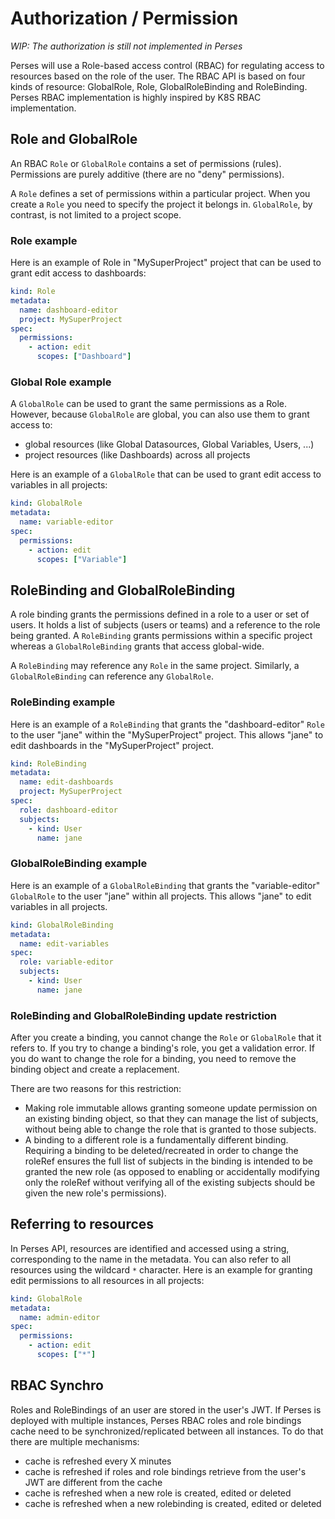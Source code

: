 # Authorization / Permission

*WIP: The authorization is still not implemented in Perses*

Perses will use a Role-based access control (RBAC) for regulating access to resources based on the role of the user.
The RBAC API is based on four kinds of resource: GlobalRole, Role, GlobalRoleBinding and RoleBinding.
Perses RBAC implementation is highly inspired by K8S RBAC implementation.

## Role and GlobalRole

An RBAC `Role` or `GlobalRole` contains a set of permissions (rules). Permissions are purely additive (there are no "deny" permissions).

A `Role` defines a set of permissions within a particular project. When you create a `Role` you need to specify the project it belongs in.
`GlobalRole`, by contrast, is not limited to a project scope.

### Role example

Here is an example of Role in "MySuperProject" project that can be used to grant edit access to dashboards:

```yaml
kind: Role
metadata:
  name: dashboard-editor
  project: MySuperProject
spec:
  permissions:
    - action: edit
      scopes: ["Dashboard"]
```

### Global Role example

A `GlobalRole` can be used to grant the same permissions as a Role. However, because `GlobalRole` are global, you can also use them to grant access to:
- global resources (like Global Datasources, Global Variables, Users, ...)
- project resources (like Dashboards) across all projects

Here is an example of a `GlobalRole` that can be used to grant edit access to variables in all projects:

```yaml
kind: GlobalRole
metadata:
  name: variable-editor
spec:
  permissions:
    - action: edit
      scopes: ["Variable"]
```

## RoleBinding and GlobalRoleBinding

A role binding grants the permissions defined in a role to a user or set of users.
It holds a list of subjects (users or teams) and a reference to the role being granted. A `RoleBinding` grants permissions within a specific project whereas a `GlobalRoleBinding` grants that access global-wide.

A `RoleBinding` may reference any `Role` in the same project. Similarly, a `GlobalRoleBinding` can reference any `GlobalRole`.

### RoleBinding example

Here is an example of a `RoleBinding` that grants the "dashboard-editor" `Role` to the user "jane" within the "MySuperProject" project. This allows "jane" to edit dashboards in the "MySuperProject" project.

```yaml
kind: RoleBinding
metadata:
  name: edit-dashboards
  project: MySuperProject
spec:
  role: dashboard-editor
  subjects:
    - kind: User
      name: jane
```

### GlobalRoleBinding example

Here is an example of a `GlobalRoleBinding` that grants the "variable-editor" `GlobalRole` to the user "jane" within all projects. This allows "jane" to edit variables in all projects.

```yaml
kind: GlobalRoleBinding
metadata:
  name: edit-variables
spec:
  role: variable-editor
  subjects:
    - kind: User
      name: jane
```

### RoleBinding and GlobalRoleBinding update restriction

After you create a binding, you cannot change the `Role` or `GlobalRole` that it refers to. If you try to change a binding's role, you get a validation error. If you do want to change the role for a binding, you need to remove the binding object and create a replacement.

There are two reasons for this restriction:
- Making role immutable allows granting someone update permission on an existing binding object, so that they can manage the list of subjects, without being able to change the role that is granted to those subjects.
- A binding to a different role is a fundamentally different binding. Requiring a binding to be deleted/recreated in order to change the roleRef ensures the full list of subjects in the binding is intended to be granted the new role (as opposed to enabling or accidentally modifying only the roleRef without verifying all of the existing subjects should be given the new role's permissions).

## Referring to resources

In Perses API, resources are identified and accessed using a string, corresponding to the name in the metadata. You can also refer to all resources using the wildcard `*` character.
Here is an example for granting edit permissions to all resources in all projects:

```yaml
kind: GlobalRole
metadata:
  name: admin-editor
spec:
  permissions:
    - action: edit
      scopes: ["*"]
```

## RBAC Synchro

Roles and RoleBindings of an user are stored in the user's JWT.
If Perses is deployed with multiple instances, Perses RBAC roles and role bindings cache need to be synchronized/replicated between all instances.
To do that there are multiple mechanisms:
- cache is refreshed every X minutes
- cache is refreshed if roles and role bindings retrieve from the user's JWT are different from the cache
- cache is refreshed when a new role is created, edited or deleted
- cache is refreshed when a new rolebinding is created, edited or deleted
